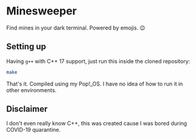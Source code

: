# Minesweeper

Find mines in your dark terminal. Powered by emojis. 😉

## Setting up

Having `g++` with C++ 17 support, just run this inside the cloned repository:

```sh
make
```

That's it. Compiled using my Pop!_OS. I have no idea of how to run it in other environments.

## Disclaimer

I don't even really know C++, this was created cause I was bored during COVID-19 quarantine.
